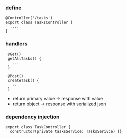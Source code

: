 ### define
```
@Controller('/tasks')
export class TasksController {
  ....
}
```

### handlers
```
 @Get()
 getAllTasks() {
   ...
 }

 @Post()
 createTask() {
   ..
 }
```
- return primary value -> response with value
- return object -> response with serialized json

### dependency injection
```
export class TaskController {
  constructor(private tasksService: TasksSerivce) {}
```